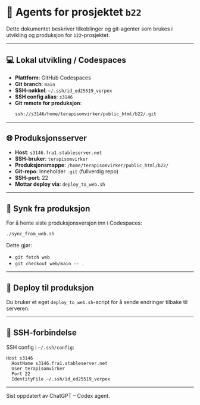 
# 🧠 Agents for prosjektet `b22`

Dette dokumentet beskriver tilkoblinger og git-agenter som brukes i utvikling og produksjon for `b22`-prosjektet.

---

## 💻 Lokal utvikling / Codespaces

- **Plattform**: GitHub Codespaces
- **Git branch**: `main`
- **SSH-nøkkel**: `~/.ssh/id_ed25519_verpex`
- **SSH config alias**: `s3146`
- **Git remote for produksjon**:
  ```bash
  ssh://s3146/home/terapisomvirker/public_html/b22/.git
  ```

---

## 🌐 Produksjonsserver

- **Host**: `s3146.fra1.stableserver.net`
- **SSH-bruker**: `terapisomvirker`
- **Produksjonsmappe**: `/home/terapisomvirker/public_html/b22/`
- **Git-repo**: Inneholder `.git` (fullverdig repo)
- **SSH-port**: 22
- **Mottar deploy via**: `deploy_to_web.sh`

---

## 🔄 Synk fra produksjon

For å hente siste produksjonsversjon inn i Codespaces:

```bash
./sync_from_web.sh
```

Dette gjør:
- `git fetch web`
- `git checkout web/main -- .`

---

## 🚀 Deploy til produksjon

Du bruker et eget `deploy_to_web.sh`-script for å sende endringer tilbake til serveren.

---

## 🧰 SSH-forbindelse

SSH config i `~/.ssh/config`:

```ssh
Host s3146
  HostName s3146.fra1.stableserver.net
  User terapisomvirker
  Port 22
  IdentityFile ~/.ssh/id_ed25519_verpex
```

---

Sist oppdatert av ChatGPT – Codex agent.
